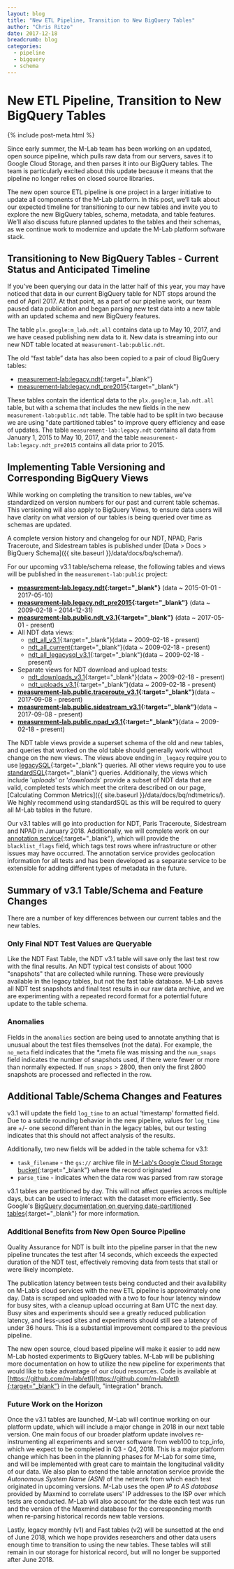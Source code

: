 ```yaml
---
layout: blog
title: "New ETL Pipeline, Transition to New BigQuery Tables"
author: "Chris Ritzo"
date: 2017-12-18
breadcrumb: blog
categories:
  - pipeline
  - bigquery
  - schema
---
```


# New ETL Pipeline, Transition to New BigQuery Tables
{% include post-meta.html %}

Since early summer, the M-Lab team has been working on an updated, open source pipeline, which pulls raw data from our servers, saves it to Google Cloud Storage, and then parses it into our BigQuery tables. The team is particularly excited about this update because it means that the pipeline no longer relies on closed source libraries.<!--more-->

The new open source ETL pipeline is one project in a larger initiative to update all components of the M-Lab platform. In this post, we’ll talk about our expected timeline for transitioning to our new tables and invite you to explore the new BigQuery tables, schema, metadata, and table features. We’ll also discuss future planned updates to the tables and their schemas, as we continue work to modernize and update the M-Lab platform software stack.

## Transitioning to New BigQuery Tables - Current Status and Anticipated Timeline

If you’ve been querying our data in the latter half of this year, you may have noticed that data in our current BigQuery table for NDT stops around the end of April 2017. At that point, as a part of our pipeline work, our team paused data publication and began parsing new test data into a new table with an updated schema and new BigQuery features.

The table `plx.google:m_lab.ndt.all` contains data up to May 10, 2017, and we have ceased publishing new data to it. New data is streaming into our new NDT table located at `measurement-lab:public.ndt`.

The old “fast table” data has also been copied to a pair of cloud BigQuery tables:

* [measurement-lab:legacy.ndt](https://bigquery.cloud.google.com/table/measurement-lab:legacy.ndt){:target="_blank"}
* [measurement-lab:legacy.ndt_pre2015](https://bigquery.cloud.google.com/table/measurement-lab:legacy.ndt_pre2015){:target="_blank"}

These tables contain the identical data to the `plx.google:m_lab.ndt.all` table, but with a schema that includes the new fields in the new `measurement-lab:public.ndt` table. The table had to be split in two because we are using "date partitioned tables" to improve query efficiency and ease of updates.  The table `measurement-lab:legacy.ndt` contains all data from January 1, 2015 to May 10, 2017, and the table `measurement-lab:legacy.ndt_pre2015` contains all data prior to 2015.

## Implementing Table Versioning and Corresponding BigQuery Views

While working on completing the transition to new tables, we've standardized on version numbers for our past and current table schemas. This versioning will also apply to BigQuery Views, to ensure data users will have clarity on what version of our tables is being queried over time as schemas are updated.

A complete version history and changelog for our NDT, NPAD, Paris Traceroute, and Sidestream tables is published under [Data > Docs > BigQuery Schema]({{ site.baseurl }}/data/docs/bq/schema/).

For our upcoming v3.1 table/schema release, the following tables and views will be published in the `measurement-lab:public` project:

* **[measurement-lab.legacy.ndt](https://bigquery.cloud.google.com/table/measurement-lab:legacy.ndt){:target="_blank"}** (data ~ 2015-01-01 - 2017-05-10)
* **[measurement-lab.legacy.ndt_pre2015](https://bigquery.cloud.google.com/table/measurement-lab:legacy.ndt_pre2015){:target="_blank"}** (data ~ 2009-02-18 - 2014-12-31)
* **[measurement-lab.public.ndt_v3.1](https://bigquery.cloud.google.com/table/measurement-lab:public.ndt_v3.1){:target="_blank"}** (data ~ 2017-05-01 - present)
* All NDT data views:
  * [ndt_all_v3.1](https://bigquery.cloud.google.com/table/measurement-lab:public.ndt_all_v3.1){:target="_blank"}​ (data ~ 2009-02-18 - present)
  * [ndt_all_current​](https://bigquery.cloud.google.com/table/measurement-lab:public.ndt_all_current){:target="_blank"}​ (data ~ 2009-02-18 - present)
  * [ndt_all_legacysql_v3.1](https://bigquery.cloud.google.com/table/measurement-lab:public.ndt_legacysql_v3.1){:target="_blank"}​​ (data ~ 2009-02-18 - present)
* Separate views for NDT download and upload tests:
  * [ndt_downloads_v3.1](https://bigquery.cloud.google.com/table/measurement-lab:public.ndt_downloads_v3.1){:target="_blank"}​ (data ~ 2009-02-18 - present)
  * [ndt_uploads_v3.1](https://bigquery.cloud.google.com/table/measurement-lab:public.ndt_uploads_v3.1){:target="_blank"}​ (data ~ 2009-02-18 - present)
* **[measurement-lab.public.traceroute_v3.1](https://bigquery.cloud.google.com/table/measurement-lab:public.traceroute_v3.1){:target="_blank"}​** (data ~ 2017-09-08 - present)
* **[measurement-lab.public.sidestream_v3.1](https://bigquery.cloud.google.com/table/measurement-lab:public.sidestream_v3.1){:target="_blank"}​** (data ~ 2017-09-08 - present)
* **[measurement-lab.public.npad_v3.1](https://bigquery.cloud.google.com/table/measurement-lab:public.npd_v3.1){:target="_blank"}​** (data ~ 2009-02-18 - present)

The NDT table views provide a superset schema of the old and new tables, and queries that worked on the old table should generally work without change on the new views. The views above ending in `_legacy` require you to use [legacySQL](https://cloud.google.com/bigquery/query-reference){:target="_blank"} queries. All other views require you to use [standardSQL](https://cloud.google.com/bigquery/sql-reference/index){:target="_blank"} queries. Additionally, the views which include '_uploads_' or '_downloads_' provide a subset of NDT data that are valid, completed tests which meet the critera described on our page, [Calculating Common Metrics]({{ site.baseurl }}/data/docs/bq/ndtmetrics/). We highly recommend using standardSQL as this will be required to query all M-Lab tables in the future.

Our v3.1 tables will go into production for NDT, Paris Traceroute, Sidestream and NPAD in January 2018. Additionally, we will complete work on our [annotation service](https://github.com/m-lab/annotation-service){:target="_blank"}, which will provide the `blacklist_flags` field, which tags test rows where infrastructure or other issues may have occurred. The annotation service provides geolocation information for all tests and has been developed as a separate service to be extensible for adding different types of metadata in the future.

## Summary of v3.1 Table/Schema and Feature Changes

There are a number of key differences between our current tables and the new tables.

### Only Final NDT Test Values are Queryable

Like the NDT Fast Table, the NDT v3.1 table will save only the last test row with the final results. An NDT typical test consists of about 1000 "snapshots" that are collected while running. These were previously available in the legacy tables, but not the fast table database. M-Lab saves all NDT test snapshots and final test results in our raw data archive, and we are experimenting with a repeated record format for a potential future update to the table schema.

### Anomalies

Fields in the `anomalies` section are being used to annotate anything that is unusual about the test files themselves (not the data). For example, the `no_meta` field indicates that the *.meta file was missing and the `num_snaps` field indicates the number of snapshots used, if there were fewer or more than normally expected. If `num_snaps` > 2800, then only the first 2800 snapshots are processed and reflected in the row.

## Additional Table/Schema Changes and Features

v3.1 will update the field `log_time` to an actual ‘timestamp’ formatted field. Due to a subtle rounding behavior in the new pipeline, values for `log_time` are +/- one second different than in the legacy tables, but our testing indicates that this should not affect analysis of the results.

Additionally, two new fields will be added in the table schema for v3.1:

* `task_filename` - the `gs://` archive file in [M-Lab's Google Cloud Storage bucket](https://console.cloud.google.com/storage/browser/archive-mlab-oti){:target="_blank"} where the record originated
* `parse_time` - indicates when the data row was parsed from raw storage

v3.1 tables are partitioned by day. This will not affect queries across multiple days, but can be used to interact with the dataset more efficiently. See Google's [BigQuery documentation on querying date-partitioned tables](https://cloud.google.com/bigquery/docs/querying-partitioned-tables){:target="_blank"} for more information.

### Additional Benefits from New Open Source Pipeline

Quality Assurance for NDT is built into the pipeline parser in that the new pipeline truncates the test after 14 seconds, which exceeds the expected duration of the NDT test, effectively removing data from tests that stall or were likely incomplete.

The publication latency between tests being conducted and their availability on M-Lab’s cloud services with the new ETL pipeline is approximately one day.  Data is scraped and uploaded with a two to four hour latency window for busy sites, with a cleanup upload occurring at 8am UTC the next day. Busy sites and experiments should see a greatly reduced publication latency, and less-used sites and experiments should still see a latency of under 36 hours. This is a substantial improvement compared to the previous pipeline.

The new open source, cloud based pipeline will make it easier to add new M-Lab hosted experiments to BigQuery tables. M-Lab will be publishing more documentation on how to utilize the new pipeline for experiments that would like to take advantage of our cloud resources. Code is available at [https://github.com/m-lab/etl](https://github.com/m-lab/etl){:target="_blank"} in the default, "integration" branch.

### Future Work on the Horizon

Once the v3.1 tables are launched, M-Lab will continue working on our platform update, which will include a major change in 2018 in our next table version. One main focus of our broader platform update involves re-instrumenting all experiments and server software from web100 to tcp_info, which we expect to be completed in Q3 - Q4, 2018. This is a major platform change which has been in the planning phases for M-Lab for some time, and will be implemented with great care to maintain the longitudinal validity of our data. We also plan to extend the table annotation service provide the _Autonomous System Name (ASN)_ of the network from which each test originated in upcoming versions. M-Lab uses the open _IP to AS database_ provided by Maxmind to correlate users' IP addresses to the ISP over which tests are conducted. M-Lab will also account for the date each test was run and the version of the Maxmind database for the corresponding month when re-parsing historical records new table versions.

Lastly, legacy monthly (v1) and Fast tables (v2) will be sunsetted at the end of June 2018, which we hope provides researchers and other data users enough time to transition to using the new tables. These tables will still remain in our storage for historical record, but will no longer be supported after June 2018.

